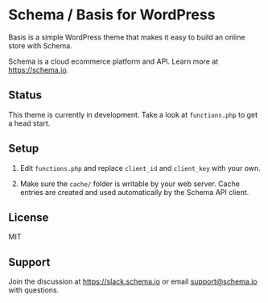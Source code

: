 # Schema / Basis for WordPress

Basis is a simple WordPress theme that makes it easy to build an online store with Schema.

Schema is a cloud ecommerce platform and API. Learn more at https://schema.io.

## Status

This theme is currently in development. Take a look at `functions.php` to get a head start.

## Setup

1. Edit `functions.php` and replace `client_id` and `client_key` with your own.

2. Make sure the `cache/` folder is writable by your web server. Cache entries are created and used automatically by the Schema API client.

## License

MIT

## Support

Join the discussion at https://slack.schema.io or email support@schema.io with questions.
